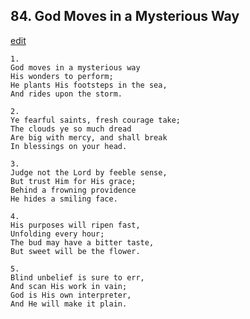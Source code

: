
## 84.  God Moves in a Mysterious Way
[edit](https://docs.google.com/document/d/1Tz0Va0CaUusLqbHnRtT1na2MfBBZUSAu/edit?mode=html)




    1.
    God moves in a mysterious way
    His wonders to perform;
    He plants His footsteps in the sea,
    And rides upon the storm.

    2.
    Ye fearful saints, fresh courage take;
    The clouds ye so much dread
    Are big with mercy, and shall break
    In blessings on your head.

    3.
    Judge not the Lord by feeble sense,
    But trust Him for His grace;
    Behind a frowning providence
    He hides a smiling face.

    4.
    His purposes will ripen fast,
    Unfolding every hour;
    The bud may have a bitter taste,
    But sweet will be the flower.

    5.
    Blind unbelief is sure to err,
    And scan His work in vain;
    God is His own interpreter,
    And He will make it plain.
